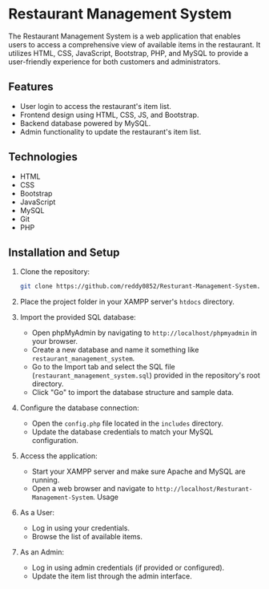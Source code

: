 # Restaurant Management System

The Restaurant Management System is a web application that enables users to access a comprehensive view of available items in the restaurant. It utilizes HTML, CSS, JavaScript, Bootstrap, PHP, and MySQL to provide a user-friendly experience for both customers and administrators.

## Features

- User login to access the restaurant's item list.
- Frontend design using HTML, CSS, JS, and Bootstrap.
- Backend database powered by MySQL.
- Admin functionality to update the restaurant's item list.

## Technologies

- HTML
- CSS
- Bootstrap
- JavaScript
- MySQL
- Git
- PHP

## Installation and Setup

1. Clone the repository:
   ```bash
   git clone https://github.com/reddy0852/Resturant-Management-System.git
   ```
2. Place the project folder in your XAMPP server's `htdocs` directory.

3. Import the provided SQL database:
    - Open phpMyAdmin by navigating to ` http://localhost/phpmyadmin ` in your browser.
    - Create a new database and name it something like `restaurant_management_system`.
    - Go to the Import tab and select the SQL file (`restaurant_management_system.sql`) provided in the repository's root directory.
    - Click "Go" to import the database structure and sample data.
4. Configure the database connection:
    - Open the `config.php` file located in the `includes` directory.
    - Update the database credentials to match your MySQL configuration.
5. Access the application:
    - Start your XAMPP server and make sure Apache and MySQL are running.
    - Open a web browser and navigate to `http://localhost/Resturant-Management-System`.
Usage
1. As a User:
    - Log in using your credentials.
    - Browse the list of available items.
2. As an Admin:
    - Log in using admin credentials (if provided or configured).
    - Update the item list through the admin interface.